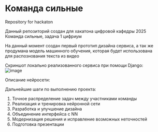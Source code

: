 # Команда сильные
Repository for hackaton 

Данный репозиторий создан для хакатона цифровой кафедры 2025
Команда сильные, задача 1 цифриум

На данный момент создан первый прототип дизайна сервиса, а так же продумана модель машинного обучения, которая будет использована для распознования текста из видео

Скриншот локально реализованного сервиса при помощи Django:
![image](https://github.com/user-attachments/assets/8f62f662-6eab-4cca-bd9d-e5654a5035e7)

Описание нейросети: 

Дальнейшие шаги по выполнению проекта:
1. Точное распределение задач между участниками команды
2. Реализация и тренировка нейронной сети
3. Разработка и улучшение дизайна 
4. Объединение интерфейса с NN
5. Модернизация решения и исправление возможных неточностей
6. Подготовка презентации
